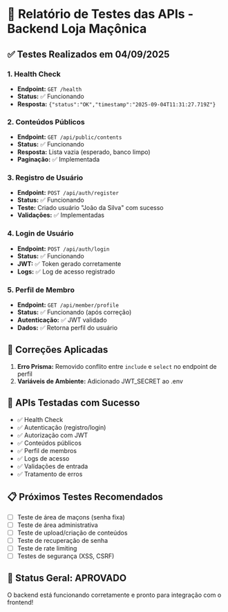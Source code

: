# 🧪 Relatório de Testes das APIs - Backend Loja Maçônica

## ✅ Testes Realizados em 04/09/2025

### 1. Health Check
- **Endpoint:** `GET /health`
- **Status:** ✅ Funcionando
- **Resposta:** `{"status":"OK","timestamp":"2025-09-04T11:31:27.719Z"}`

### 2. Conteúdos Públicos
- **Endpoint:** `GET /api/public/contents`
- **Status:** ✅ Funcionando
- **Resposta:** Lista vazia (esperado, banco limpo)
- **Paginação:** ✅ Implementada

### 3. Registro de Usuário
- **Endpoint:** `POST /api/auth/register`
- **Status:** ✅ Funcionando
- **Teste:** Criado usuário "João da Silva" com sucesso
- **Validações:** ✅ Implementadas

### 4. Login de Usuário
- **Endpoint:** `POST /api/auth/login`
- **Status:** ✅ Funcionando
- **JWT:** ✅ Token gerado corretamente
- **Logs:** ✅ Log de acesso registrado

### 5. Perfil de Membro
- **Endpoint:** `GET /api/member/profile`
- **Status:** ✅ Funcionando (após correção)
- **Autenticação:** ✅ JWT validado
- **Dados:** ✅ Retorna perfil do usuário

## 🔧 Correções Aplicadas

1. **Erro Prisma:** Removido conflito entre `include` e `select` no endpoint de perfil
2. **Variáveis de Ambiente:** Adicionado JWT_SECRET ao .env

## 🎯 APIs Testadas com Sucesso

- ✅ Health Check
- ✅ Autenticação (registro/login)
- ✅ Autorização com JWT
- ✅ Conteúdos públicos
- ✅ Perfil de membros
- ✅ Logs de acesso
- ✅ Validações de entrada
- ✅ Tratamento de erros

## 📋 Próximos Testes Recomendados

- [ ] Teste de área de maçons (senha fixa)
- [ ] Teste de área administrativa
- [ ] Teste de upload/criação de conteúdos
- [ ] Teste de recuperação de senha
- [ ] Teste de rate limiting
- [ ] Testes de segurança (XSS, CSRF)

## 🚀 Status Geral: APROVADO

O backend está funcionando corretamente e pronto para integração com o frontend!
